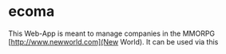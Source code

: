 # ecoma

This Web-App is meant to manage companies in the MMORPG [http://www.newworld.com](New World).
It can be used via this [](link)
